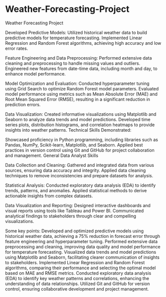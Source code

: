 # Weather-Forecasting-Project

Weather Forecasting Project

Developed Predictive Models:
Utilized historical weather data to build predictive models for temperature forecasting.
Implemented Linear Regression and Random Forest algorithms, achieving high accuracy and low error rates.

Feature Engineering and Data Preprocessing:
Performed extensive data cleaning and preprocessing to handle missing values and outliers.
Engineered new features from date-time data, including month and day, to enhance model performance.

Model Optimization and Evaluation:
Conducted hyperparameter tuning using Grid Search to optimize Random Forest model parameters.
Evaluated model performance using metrics such as Mean Absolute Error (MAE) and Root Mean Squared Error (RMSE), resulting in a significant reduction in prediction errors.

Data Visualization:
Created informative visualizations using Matplotlib and Seaborn to analyze data trends and model predictions.
Developed time series plots, distribution histograms, and correlation heatmaps to provide insights into weather patterns.
Technical Skills Demonstrated:

Showcased proficiency in Python programming, including libraries such as Pandas, NumPy, Scikit-learn, Matplotlib, and Seaborn.
Applied best practices in version control using Git and GitHub for project collaboration and management.
General Data Analyst Skills

Data Collection and Cleaning:
Gathered and integrated data from various sources, ensuring data accuracy and integrity.
Applied data cleaning techniques to remove inconsistencies and prepare datasets for analysis.

Statistical Analysis:
Conducted exploratory data analysis (EDA) to identify trends, patterns, and anomalies.
Applied statistical methods to derive actionable insights from complex datasets.

Data Visualization and Reporting:
Designed interactive dashboards and visual reports using tools like Tableau and Power BI.
Communicated analytical findings to stakeholders through clear and compelling visualizations.

Some key points:
Developed and optimized predictive models using historical weather data, achieving a 75% reduction in forecast error through feature engineering and hyperparameter tuning.
Performed extensive data preprocessing and cleaning, improving data quality and model performance for temperature forecasting.
Visualized data trends and model predictions using Matplotlib and Seaborn, facilitating clearer communication of insights to stakeholders.
Implemented Linear Regression and Random Forest algorithms, comparing their performance and selecting the optimal model based on MAE and RMSE metrics.
Conducted exploratory data analysis (EDA) to identify key weather patterns and correlations, enhancing the understanding of data relationships.
Utilized Git and GitHub for version control, ensuring collaborative development and project management.

